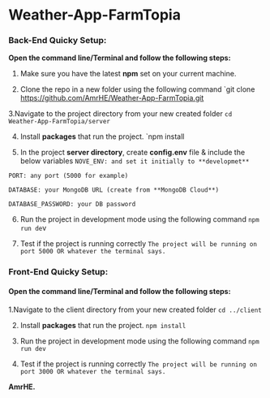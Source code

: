 # Weather-App-FarmTopia


### Back-End Quicky Setup:
**Open the command line/Terminal and follow the following steps:**
1. Make sure you have the latest **npm** set on your current machine.

2. Clone the repo in a new folder using the following command
`git clone https://github.com/AmrHE/Weather-App-FarmTopia.git

3.Navigate to the project directory from your new created folder
`cd Weather-App-FarmTopia/server`
 
 
4. Install **packages** that run the project.
`npm install

5. In the project **server directory**, create **config.env** file & include the below variables
`NOVE_ENV: and set it initially to **developmet**`
 
`PORT: any port (5000 for example)`
 
`DATABASE: your MongoDB URL (create from **MongoDB Cloud**)`
 
`DATABASE_PASSWORD: your DB password`
 
 
6. Run the project in development mode using the following command
`npm run de`v

7. Test if the project is running correctly
`The project will be running on port 5000 OR whatever the terminal says.`



### Front-End Quicky Setup:
#### Open the command line/Terminal and follow the following steps:

1.Navigate to the client directory from your new created folder
`cd ../client`

2. Install **packages** that run the project.
`npm install`
 
3. Run the project in development mode using the following command
`npm run dev`
 
 
4. Test if the project is running correctly
`The project will be running on port 3000 OR whatever the terminal says.`


**AmrHE.**

